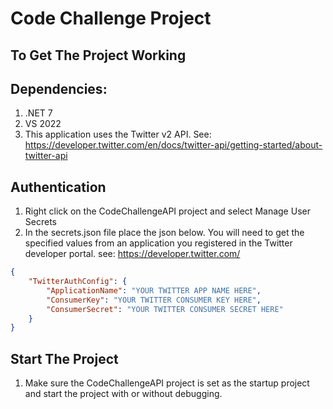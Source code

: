 ﻿# Code Challenge Project

## To Get The Project Working

## Dependencies: 
1. .NET 7
1. VS 2022
1. This application uses the Twitter v2 API. See: https://developer.twitter.com/en/docs/twitter-api/getting-started/about-twitter-api

## Authentication

1. Right click on the CodeChallengeAPI project and select Manage User Secrets
2. In the secrets.json file place the json below. You will need to get the specified values from an application you registered in the Twitter developer portal.
    see: https://developer.twitter.com/

```json
{
    "TwitterAuthConfig": {
        "ApplicationName": "YOUR TWITTER APP NAME HERE",
        "ConsumerKey": "YOUR TWITTER CONSUMER KEY HERE",
        "ConsumerSecret": "YOUR TWITTER CONSUMER SECRET HERE"
    }
}
```

## Start The Project
1. Make sure the CodeChallengeAPI project is set as the startup project and start the project with or without debugging.